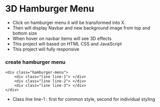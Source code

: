 # 3D Hamburger Menu
* Click on hamburger menu it will be transformed into X.
* Then will display Navbar and new background image from top and bottom size
* When hover on navbar items will see 3D effects
* This project will based on HTML CSS and JavaScript
* This project will fully responsive


### create hamburger menu

```
<div class="hamburger-menu">
    <div class="line line-1"> </div>
    <div class="line line-2"> </div>
    <div class="line line-3"> </div>
</div>

```

* Class line line-1 : first for common style, second for individual styling 